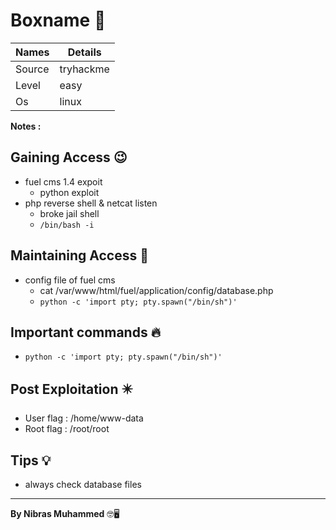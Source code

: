 # Boxname 🧭
Names | Details
--------|-----
Source | tryhackme
Level     | easy
Os |linux

**Notes :**




## Gaining Access 😉

- fuel cms 1.4 expoit
	- python exploit
- php reverse shell & netcat listen
	- broke jail shell 
	- `/bin/bash -i`



## Maintaining Access 🥷
- config file of fuel cms
	- cat /var/www/html/fuel/application/config/database.php
	- `python -c 'import pty; pty.spawn("/bin/sh")'`


## Important commands 🔥
- `python -c 'import pty; pty.spawn("/bin/sh")'`

## Post Exploitation ✴️
- User flag : /home/www-data
- Root flag : /root/root
## Tips 💡
- always check database files


--------------------------------
**By Nibras Muhammed** 🤓🖥️






